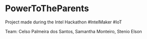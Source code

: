# PowerToTheParents
Project made during the Intel Hackathon #IntelMaker #IoT

Team:
Celso Palmeira dos Santos,
Samantha Monteiro,
Stenio Elson
